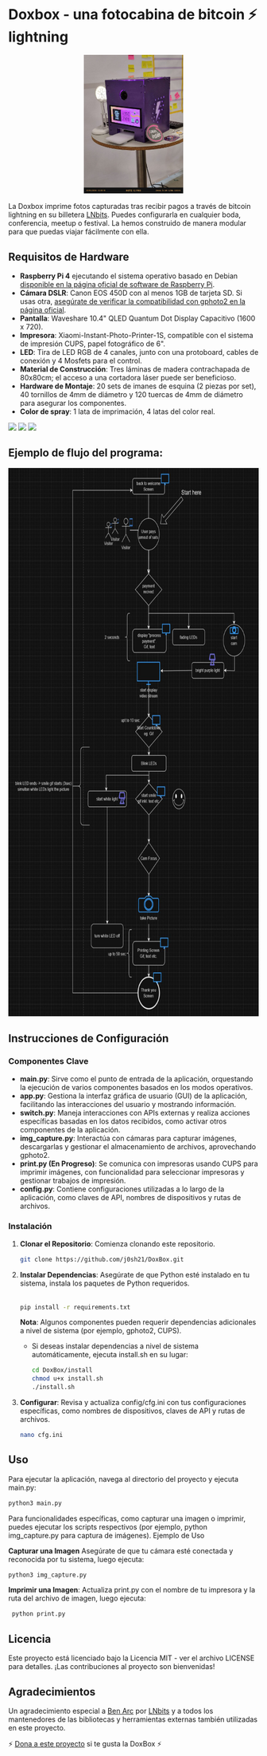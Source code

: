 
# Doxbox - una fotocabina de bitcoin ⚡️ lightning

<p align="center">
<img src="https://raw.githubusercontent.com/j0sh21/DoxBox/main/docs/images/Box.jpeg" width="200">
</p>

La Doxbox imprime fotos capturadas tras recibir pagos a través de bitcoin lightning en su billetera [LNbits](https://github.com/lnbits/lnbits).
Puedes configurarla en cualquier boda, conferencia, meetup o festival. La hemos construido de manera modular para que puedas viajar fácilmente con ella.


## Requisitos de Hardware

- **Raspberry Pi 4** ejecutando el sistema operativo basado en Debian [disponible en la página oficial de software de Raspberry Pi](https://www.raspberrypi.com/software/operating-systems/).
- **Cámara DSLR**: Canon EOS 450D con al menos 1GB de tarjeta SD. Si usas otra, [asegúrate de verificar la compatibilidad con gphoto2 en la página oficial](http://www.gphoto.org/proj/libgphoto2/support.php).
- **Pantalla**: Waveshare 10.4" QLED Quantum Dot Display Capacitivo (1600 x 720).
- **Impresora**: Xiaomi-Instant-Photo-Printer-1S, compatible con el sistema de impresión CUPS, papel fotográfico de 6".
- **LED**: Tira de LED RGB de 4 canales, junto con una protoboard, cables de conexión y 4 Mosfets para el control.
- **Material de Construcción**: Tres láminas de madera contrachapada de 80x80cm; el acceso a una cortadora láser puede ser beneficioso.
- **Hardware de Montaje**: 20 sets de imanes de esquina (2 piezas por set), 40 tornillos de 4mm de diámetro y 120 tuercas de 4mm de diámetro para asegurar los componentes.
- **Color de spray**: 1 lata de imprimación, 4 latas del color real.


  
<img src="https://github.com/j0sh21/DoxBox/assets/63317640/384280e0-cc6e-4bd0-9953-c318b5e12f15" height="200">
<img src="https://github.com/j0sh21/DoxBox/assets/63317640/e446af16-d840-4cbc-87f9-3d5f67b3a15d" height="200">
<img src="https://github.com/j0sh21/DoxBox/assets/63317640/4bcc6965-a1fa-41e5-8d07-cc7e3280bc58" height="200">


## Ejemplo de flujo del programa:

<img src="docs/images/flowchart.JPG" height="1100">



## Instrucciones de Configuración

### Componentes Clave

- **main.py**: Sirve como el punto de entrada de la aplicación, orquestando la ejecución de varios componentes basados en los modos operativos.
- **app.py**: Gestiona la interfaz gráfica de usuario (GUI) de la aplicación, facilitando las interacciones del usuario y mostrando información.
- **switch.py**: Maneja interacciones con APIs externas y realiza acciones específicas basadas en los datos recibidos, como activar otros componentes de la aplicación.
- **img_capture.py**: Interactúa con cámaras para capturar imágenes, descargarlas y gestionar el almacenamiento de archivos, aprovechando gphoto2.
- **print.py (En Progreso)**: Se comunica con impresoras usando CUPS para imprimir imágenes, con funcionalidad para seleccionar impresoras y gestionar trabajos de impresión.
- **config.py**: Contiene configuraciones utilizadas a lo largo de la aplicación, como claves de API, nombres de dispositivos y rutas de archivos.

### Instalación

1. **Clonar el Repositorio**: Comienza clonando este repositorio.

   ```sh
   git clone https://github.com/j0sh21/DoxBox.git
    ```
2. **Instalar Dependencias**: Asegúrate de que Python esté instalado en tu sistema, instala los paquetes de Python requeridos.

    ```sh

    pip install -r requirements.txt
    ```
    **Nota**: Algunos componentes pueden requerir dependencias adicionales a nivel de sistema (por ejemplo, gphoto2, CUPS).
   

   - Si deseas instalar dependencias a nivel de sistema automáticamente, ejecuta install.sh en su lugar:
      ```sh
      cd DoxBox/install
      chmod u+x install.sh
      ./install.sh

3. **Configurar**: Revisa y actualiza config/cfg.ini con tus configuraciones específicas, como nombres de dispositivos, claves de API y rutas de archivos.
   ```sh
   nano cfg.ini
## Uso

Para ejecutar la aplicación, navega al directorio del proyecto y ejecuta main.py:

 ```sh
python3 main.py
 ```
Para funcionalidades específicas, como capturar una imagen o imprimir, puedes ejecutar los scripts respectivos (por ejemplo, python img_capture.py para captura de imágenes).
Ejemplo de Uso

**Capturar una Imagen** Asegúrate de que tu cámara esté conectada y reconocida por tu sistema, luego ejecuta:

 ```sh
python3 img_capture.py
 ```
**Imprimir una Imagen**: Actualiza print.py con el nombre de tu impresora y la ruta del archivo de imagen, luego ejecuta:
 ```sh
  python print.py
 ```
## Licencia
Este proyecto está licenciado bajo la Licencia MIT - ver el archivo LICENSE para detalles. 
¡Las contribuciones al proyecto son bienvenidas! 

## Agradecimientos
Un agradecimiento especial a [Ben Arc](https://github.com/arcbtc) por [LNbits](https://github.com/lnbits/lnbits) y a todos los mantenedores de las bibliotecas y herramientas externas también utilizadas en este proyecto.

 ⚡️ [Dona a este proyecto](https://legend.lnbits.com/lnurlp/link/4Wc7ZE) si te gusta la DoxBox ⚡️

